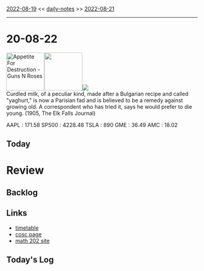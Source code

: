 [2022-08-19](daily_notes/2022-08-19) << [daily-notes](notes/daily-notes.md) >> [2022-08-21](daily_notes/2022-08-21)

---
# 20-08-22
<a href='spotify:album:3I9Z1nDCL4E0cP62flcbI5'><img src='https://i.scdn.co/image/9161b5e282bbe652c80d7a364a6af8871a7a4d4e' alt='Appetite For Destruction - Guns N Roses' height=100></a><img src='https://imgs.xkcd.com/comics/gen_z.png' height=100>![](https://imgs.xkcd.com/comics/gen_z.png)
<br>Curdled milk, of a peculiar kind, made after a Bulgarian recipe and called "yaghurt," is now a Parisian fad and is believed to be a remedy against growing old. A correspondent who has tried it, says he would prefer to die young. (1905, The Elk Falls Journal)

AAPL : 171.58 
SP500 : 4228.48 
TSLA : 890
GME : 36.49
AMC : 18.02

## Today



# Review


## Backlog


## Links
- [timetable](https://i.imgur.com/9ghbvAG.png)
- [cosc page](https://cosc203.cspages.otago.ac.nz)
- [math 202 site](https://www.maths.otago.ac.nz/?resOLAF)

## Today's Log